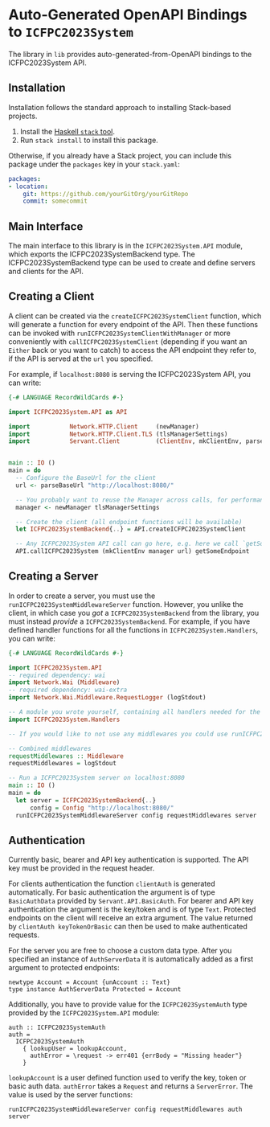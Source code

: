 # Auto-Generated OpenAPI Bindings to `ICFPC2023System`

The library in `lib` provides auto-generated-from-OpenAPI bindings to the ICFPC2023System API.

## Installation

Installation follows the standard approach to installing Stack-based projects.

1. Install the [Haskell `stack` tool](http://docs.haskellstack.org/en/stable/README).
2. Run `stack install` to install this package.

Otherwise, if you already have a Stack project, you can include this package under the `packages` key in your `stack.yaml`:
```yaml
packages:
- location:
    git: https://github.com/yourGitOrg/yourGitRepo
    commit: somecommit
```

## Main Interface

The main interface to this library is in the `ICFPC2023System.API` module, which exports the ICFPC2023SystemBackend type. The ICFPC2023SystemBackend
type can be used to create and define servers and clients for the API.

## Creating a Client

A client can be created via the `createICFPC2023SystemClient` function, which will generate a function for every endpoint of the API.
Then these functions can be invoked with `runICFPC2023SystemClientWithManager` or more conveniently with `callICFPC2023SystemClient`
(depending if you want an `Either` back or you want to catch) to access the API endpoint they refer to, if the API is served
at the `url` you specified.

For example, if `localhost:8080` is serving the ICFPC2023System API, you can write:

```haskell
{-# LANGUAGE RecordWildCards #-}

import ICFPC2023System.API as API

import           Network.HTTP.Client     (newManager)
import           Network.HTTP.Client.TLS (tlsManagerSettings)
import           Servant.Client          (ClientEnv, mkClientEnv, parseBaseUrl)


main :: IO ()
main = do
  -- Configure the BaseUrl for the client
  url <- parseBaseUrl "http://localhost:8080/"

  -- You probably want to reuse the Manager across calls, for performance reasons
  manager <- newManager tlsManagerSettings

  -- Create the client (all endpoint functions will be available)
  let ICFPC2023SystemBackend{..} = API.createICFPC2023SystemClient

  -- Any ICFPC2023System API call can go here, e.g. here we call `getSomeEndpoint`
  API.callICFPC2023System (mkClientEnv manager url) getSomeEndpoint
```

## Creating a Server

In order to create a server, you must use the `runICFPC2023SystemMiddlewareServer` function. However, you unlike the client, in which case you *got* a `ICFPC2023SystemBackend`
from the library, you must instead *provide* a `ICFPC2023SystemBackend`. For example, if you have defined handler functions for all the
functions in `ICFPC2023System.Handlers`, you can write:

```haskell
{-# LANGUAGE RecordWildCards #-}

import ICFPC2023System.API
-- required dependency: wai
import Network.Wai (Middleware)
-- required dependency: wai-extra
import Network.Wai.Middleware.RequestLogger (logStdout)

-- A module you wrote yourself, containing all handlers needed for the ICFPC2023SystemBackend type.
import ICFPC2023System.Handlers

-- If you would like to not use any middlewares you could use runICFPC2023SystemServer instead

-- Combined middlewares
requestMiddlewares :: Middleware
requestMiddlewares = logStdout

-- Run a ICFPC2023System server on localhost:8080
main :: IO ()
main = do
  let server = ICFPC2023SystemBackend{..}
      config = Config "http://localhost:8080/"
  runICFPC2023SystemMiddlewareServer config requestMiddlewares server
```

## Authentication

Currently basic, bearer and API key authentication is supported. The API key must be provided
in the request header.

For clients authentication the function `clientAuth` is generated automatically. For basic
authentication the argument is of type `BasicAuthData` provided by `Servant.API.BasicAuth`.
For bearer and API key authentication the argument is the key/token and is of type `Text`.
Protected endpoints on the client will receive an extra argument. The value returned by
`clientAuth keyTokenOrBasic` can then be used to make authenticated requests.

For the server you are free to choose a custom data type. After you specified an instance of
`AuthServerData` it is automatically added as a first argument to protected endpoints:

```
newtype Account = Account {unAccount :: Text}
type instance AuthServerData Protected = Account
```

Additionally, you have to provide value for the `ICFPC2023SystemAuth` type provided by the
`ICFPC2023System.API` module:

```
auth :: ICFPC2023SystemAuth
auth =
  ICFPC2023SystemAuth
    { lookupUser = lookupAccount,
      authError = \request -> err401 {errBody = "Missing header"}
    }
```

`lookupAccount` is a user defined function used to verify the key, token or basic auth data.
`authError` takes a `Request` and returns a `ServerError`. The value is used by the server
functions:

```
runICFPC2023SystemMiddlewareServer config requestMiddlewares auth server
```
